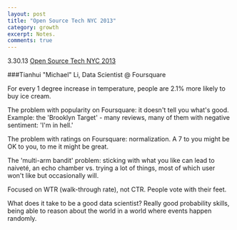 ```yaml
---
layout: post
title: "Open Source Tech NYC 2013"
category: growth
excerpt: Notes.
comments: true
---
```


3\.30\.13 [Open Source Tech NYC 2013](http://www.opentech2013.org/)

###Tianhui "Michael" Li, Data Scientist @ Foursquare

For every 1 degree increase in temperature, people are 2.1% more likely to buy ice cream.

The problem with popularity on Foursquare: it doesn't tell you what's good. Example: the 'Brooklyn Target' - many reviews, many of them with negative sentiment: 'I'm in hell.'

The problem with ratings on Foursquare: normalization. A 7 to you might be OK to you, to me it might be great.

The 'multi-arm bandit' problem: sticking with what you like can lead to naiveté, an echo chamber vs. trying a lot of things, most of which user won't like but occasionally will.

Focused on WTR (walk-through rate), not CTR. People vote with their feet.

What does it take to be a good data scientist? Really good probability skills, being able to reason about the world in a world where events happen randomly.

<a href="https://plus.google.com/+VincentBarr0?rel=author"></a>